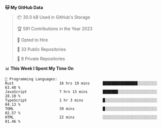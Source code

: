 <!--START_SECTION:waka-->
**🐱 My GitHub Data** 

> 📦 30.0 kB Used in GitHub's Storage 
 > 
> 🏆 591 Contributions in the Year 2023
 > 
> 💼 Opted to Hire
 > 
> 📜 33 Public Repositories 
 > 
> 🔑 8 Private Repositories 
 > 
📊 **This Week I Spent My Time On** 

```text
💬 Programming Languages: 
Rust                     16 hrs 19 mins      ████████████████░░░░░░░░░   63.48 % 
JavaScript               7 hrs 13 mins       ███████░░░░░░░░░░░░░░░░░░   28.10 % 
TypeScript               1 hr 3 mins         █░░░░░░░░░░░░░░░░░░░░░░░░   04.13 % 
TOML                     39 mins             █░░░░░░░░░░░░░░░░░░░░░░░░   02.57 % 
HTML                     22 mins             ░░░░░░░░░░░░░░░░░░░░░░░░░   01.46 % 
```


<!--END_SECTION:waka-->
